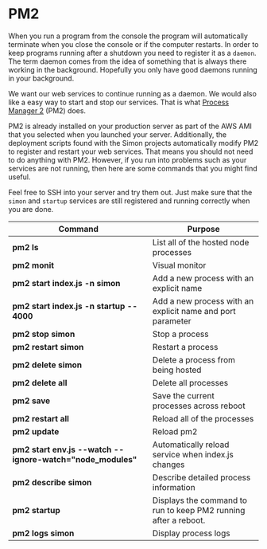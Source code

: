 # PM2

When you run a program from the console the program will automatically terminate when you close the console or if the computer restarts. In order to keep programs running after a shutdown you need to register it as a `daemon`. The term daemon comes from the idea of something that is always there working in the background. Hopefully you only have good daemons running in your background.

We want our web services to continue running as a daemon. We would also like a easy way to start and stop our services. That is what [Process Manager 2](https://pm2.keymetrics.io/docs/usage/quick-start/) (PM2) does.

PM2 is already installed on your production server as part of the AWS AMI that you selected when you launched your server. Additionally, the deployment scripts found with the Simon projects automatically modify PM2 to register and restart your web services. That means you should not need to do anything with PM2. However, if you run into problems such as your services are not running, then here are some commands that you might find useful.

Feel free to SSH into your server and try them out. Just make sure that the `simon` and `startup` services are still registered and running correctly when you are done.

| Command                                                    | Purpose                                                         |
| ---------------------------------------------------------- | --------------------------------------------------------------- |
| **pm2 ls**                                                 | List all of the hosted node processes                           |
| **pm2 monit**                                              | Visual monitor                                                  |
| **pm2 start index.js -n simon**                            | Add a new process with an explicit name                         |
| **pm2 start index.js -n startup -- 4000**                  | Add a new process with an explicit name and port parameter      |
| **pm2 stop simon**                                         | Stop a process                                                  |
| **pm2 restart simon**                                      | Restart a process                                               |
| **pm2 delete simon**                                       | Delete a process from being hosted                              |
| **pm2 delete all**                                         | Delete all processes                                            |
| **pm2 save**                                               | Save the current processes across reboot                        |
| **pm2 restart all**                                        | Reload all of the processes                                     |
| **pm2 update**                                             | Reload pm2                                                      |
| **pm2 start env.js --watch --ignore-watch="node_modules"** | Automatically reload service when index.js changes              |
| **pm2 describe simon**                                     | Describe detailed process information                           |
| **pm2 startup**                                            | Displays the command to run to keep PM2 running after a reboot. |
| **pm2 logs simon**                                         | Display process logs                                            |
